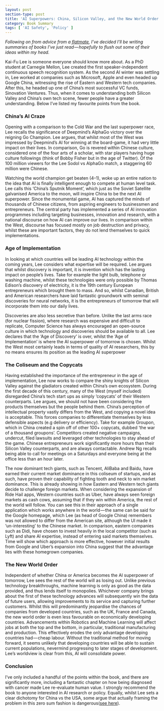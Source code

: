 ```yaml
---
layout: post
section-type: post
title: 'AI Superpowers: China, Silicon Valley, and the New World Order'
category: Book Summary
tags: [ 'AI Safety', 'Policy' ]
---
```


*Following on from advice from a [flatmate](http://thinkingcomplete.blogspot.com/), I’ve decided I’ll be writing summaries of books I’ve just read — hopefully to flush out some of their ideas within my head.*

Kai-Fu Lee is someone everyone should know more about. As a PhD student at Carnegie Mellon, Lee created the first speaker-independent continuous speech recognition system. As the second AI winter was settling in, Lee worked at companies such as Microsoft, Apple and even headed up Google China, witnessing the rise of Eastern and Western tech companies. After this, he headed up one of China’s most successful VC funds, Sinovation Ventures. Thus, when it comes to understanding both Silicon Valley and China’s own tech scene, fewer people have a greater understanding. Below I’ve listed my favourite points from the book.

### China’s AI Craze
Opening with a comparison to the Cold War and the last superpower race, Lee recalls the significance of Deepmind’s AlphaGo victory over the reigning Go Champion. Lee argues, that whilst most of the West was impressed by Deepmind’s AI for winning at the board-game, it had very little impact on their lives. In comparison, Go is revered within Chinese culture, considered one of the four arts of a scholar, with star players having huge culture followings (think of Bobby Fisher but in the age of Twitter). Of the 100 million viewers for the Lee Sodol vs AlphaGo match, a staggering 60 million were Chinese.

Watching the world champion get beaten (4–1), woke up an entire nation to the idea that AI is finally intelligent enough to compete at human level task. Lee calls this ‘China’s Sputnik Moment’, which just as the Soviet Satellite galvanised America to the moon, will inspire China to be the next AI superpower. Since the monumental game, AI has captured the minds of thousands of Chinese citizens, from aspiring engineers to businessmen and entrepreneurs. The central party has implemented a series of AI innovation programmes including targeting businesses, innovation and research, with a national discourse on how AI can improve our lives. In comparison within the West, discourse has focused mostly on job destruction and privacy, whilst these are important factors, they do not lend themselves to quick implementations.

### Age of Implementation
In looking at which countries will be leading AI technology within the coming years, Lee considers what expertise will be required. Lee argues that whilst discovery is important, it is invention which has the lasting impact on people’s lives. Take for example the light bulb, telephone or washing machine, whilst these technologies were only possible by Thomas Edison’s discovery of electricity, it is the 19th century European entrepreneurs which brought them to mass. And so, whilst Canadian, British and American researchers have laid fantastic groundwork with seminal discoveries for neural networks, it is the entrepreneurs of tomorrow that will incorporate them into our daily lives.

Discoveries are also less secretive than before. Unlike the last arms race (for nuclear fission), where research was expensive and difficult to replicate, Computer Science has always encouraged an open-source culture in which technology and discoveries should be available to all. Lee declares that the ‘Age of Discovery’ is over, whilst the ‘Age of Implementation’ is where the AI superpower of tomorrow is chosen. Whilst the West most certainly leads in terms of quality of AI researchers, this by no means ensures its position as the leading AI superpower

### The Coliseum and the Copycats
Having established the importance of the entrepreneur in the age of implementation, Lee now works to compare the shiny knights of Silicon Valley against the gladiators created within China’s own ecosystem. During the first decade of this century, many of the West (myself included) disregarded China’s tech start ups as simply ‘copycats’ of their Western counterparts. Lee argues, we should not have been considering the products themselves but the people behind them. China’s perception of intellectual property vastly differs from the West, and copying a novel idea is acceptable. This forces companies to differentiate themselves by less defensible aspects (e.g delivery or efficiency). Take for example Groupon, which in China created a spin off of other 100+ copycats, dubbed ‘the war of a thousand groupons’. Competitors created negative campaigns, undercut, filed lawsuits and leveraged other technologies to stay ahead of the game. Chinese entrepreneurs work significantly more hours than their Silicon Valley counterparts, and are always contactable. Andrew Ng recalls being able to call for meetings on a Saturdays and everyone being at the office less than an hour later.

The now dominant tech giants, such as Tencent, AliBaba and Baidu, have earned their current market dominance in this coliseum of startups, and as such, have proven their capability of fighting tooth and neck to win market dominance. This is already showing in how Eastern and Western tech giants decide to challenge foreign markets. When considering the expansion of Ride Hail apps, Western countries such as Uber, have always seen foreign markets as cash cows, assuming that if they win within America, the rest of the world will follow. You can see this in their approach of a single application which works anywhere in the world — the same can be said for the Google homepage, which Lee (as head of Google China) remembers was not allowed to differ from the American site, although the UI made it ‘un-interesting’ to the Chinese market. In comparison, eastern companies such as Didi, have chosen to invest heavily in the local competitor (such as Lyft) and share AI expertise, instead of entering said markets themselves. Time will show which approach is more effective, however initial results from Google and Uber’s expansion into China suggest that the advantage lies with these homegrown companies.

### The New World Order
Independent of whether China or America becomes the AI superpower of tomorrow, Lee sees the rest of the world will as losing out. Unlike previous technology breakthroughs, machine learning is only as good as the data provided, and thus lends itself to monopolies. Whichever company brings about the first of these technology advances will subsequently win the data of future users, allowing improvements to its service and capturing further customers. Whilst this will predominantly jeopardise the chances of companies from developed countries, such as the UK, France and Canada, the new world order is even less favourable on economically developing countries. Advancements within Robotics and Machine Learning will affect jobs at both the top and the bottom, in particular, traditional manufacturing and production. This effectively erodes the only advantage developing countries had — cheap labour. Without the traditional method for moving forward, it seems unlikely that developing countries will be able to sustain current populations, nevermind progressing to later stages of development. Lee’s worldview is clear from this, AI will consolidate power.

### Conclusion
I’ve only included a handful of the points within the book, and there are significantly more, including a fantastic chapter on how being diagnosed with cancer made Lee re-evaluate human value. I strongly recommend the book to anyone interested in AI research or policy. Equally, whilst Lee sets a clear dichotomy for China vs the USA, some argue that actually framing the problem in this zero sum fashion is dangerous([see here](https://www.foreignaffairs.com/reviews/review-essay/2018-11-16/beyond-ai-arms-race)).
